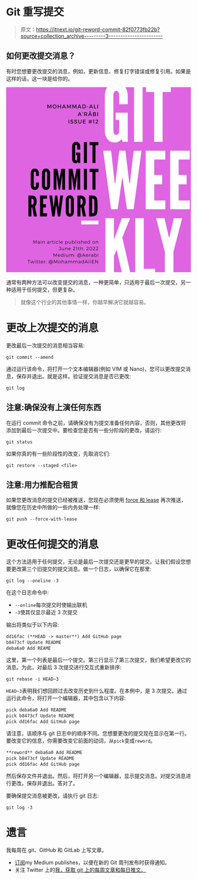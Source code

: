 # Git 重写提交

> 原文：<https://itnext.io/git-reword-commit-82f0773fb22b?source=collection_archive---------3----------------------->

## 如何更改提交消息？

有时您想要更改提交的消息，例如，更新信息、修复打字错误或修复引用。如果是这样的话，这一块是给你的。

![](img/467b39a44d3bd2b57107c0eb9bd42649.png)

通常有两种方法可以改变提交的消息，一种更简单，只适用于最后一次提交，另一种适用于任何提交，但更复杂。

> 就像这个行业的其他事情一样，你越早解决它就越容易。

# 更改上次提交的消息

更改最后一次提交的消息相当容易:

```
git commit --amend
```

通过运行该命令，将打开一个文本编辑器(例如 VIM 或 Nano)，您可以更改提交消息，保存并退出。就是这样。验证提交消息是否已更改:

```
git log
```

## 注意:确保没有上演任何东西

在运行 commit 命令之前，请确保没有为提交准备任何内容，否则，其他更改将添加到最后一次提交中。要检查您是否有一些分阶段的更改，请运行:

```
git status
```

如果你真的有一些阶段性的改变，先取消它们:

```
git restore --staged <file>
```

## 注意:用力推配合租赁

如果您更改消息的提交已经被推送，您现在必须使用 [force 和 lease](https://medium.com/itnext/git-force-vs-force-with-lease-9d0e753e8c41) 再次推送，就像您在历史中所做的一些内务处理一样:

```
git push --force-with-lease
```

# 更改任何提交的消息

这个方法适用于任何提交，无论是最后一次提交还是更早的提交。让我们假设您想要更改第三个旧提交的提交消息。做一个日志，以确保它在那里:

```
git log --oneline -3
```

在这个日志命令中:

*   `--online`每次提交时使输出联机
*   `-3`使其仅显示最近 3 次提交

输出将类似于以下内容:

```
dd16fac (**HEAD -> master**) Add GitHub page 
b8473cf Update README
deba6a0 Add REAME
```

这里，第一个列表是最后一个提交。第三行显示了第三次提交，我们希望更改它的消息。为此，对最后 3 次提交进行交互式重新排序:

```
git rebase -i HEAD~3
```

`HEAD~3`表明我们想回顾过去改变历史到什么程度。在本例中，是 3 次提交。通过运行此命令，将打开一个编辑器，其中包含以下内容:

```
pick deba6a0 Add README 
pick b8473cf Update README
pick dd16fac Add GitHub page
```

请注意，该顺序与 git 日志中的顺序不同。您想要更改的提交现在显示在第一行。要改变它的信息，你需要改变它前面的动词，从`pick`变成`reword`。

```
**reword** deba6a0 Add README 
pick b8473cf Update README
pick dd16fac Add GitHub page
```

然后保存文件并退出。然后，将打开另一个编辑器，显示提交消息。对提交消息进行更改，保存并退出。答对了。

要确保提交消息被更改，请执行 git 日志:

```
git log -3
```

# 遗言

我每周在 git、GitHub 和 GitLab 上写文章。

*   [订阅](https://medium.com/subscribe/@aerabi)my Medium publishes，以便在新的 Git 周刊发布时获得通知。
*   关注 Twitter 上的[我，获取 git 上的每周文章和每日推文。](https://twitter.com/MohammadAliEN)
